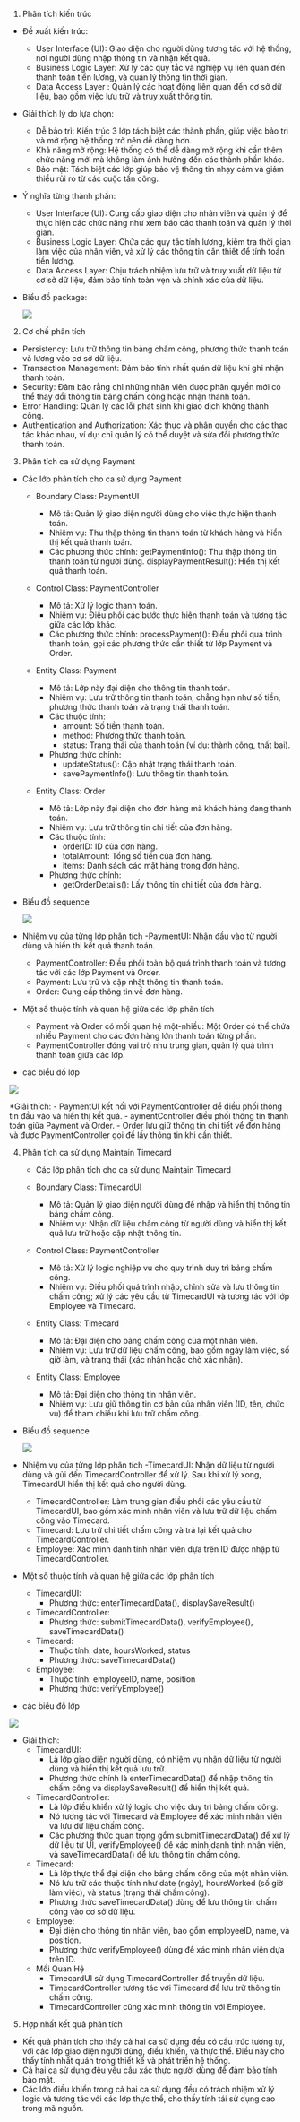 1. Phân tích kiến trúc
* Đề xuất kiến trúc:
  - User Interface (UI): Giao diện cho người dùng tương tác với hệ thống, nơi người dùng nhập thông tin và nhận kết quả.
  - Business Logic Layer: Xử lý các quy tắc và nghiệp vụ liên quan đến thanh toán tiền lương, và quản lý thông tin thời gian.
  - Data Access Layer : Quản lý các hoạt động liên quan đến cơ sở dữ liệu, bao gồm việc lưu trữ và truy xuất thông tin.
* Giải thích lý do lựa chọn: 
  - Dễ bảo trì: Kiến trúc 3 lớp tách biệt các thành phần, giúp việc bảo trì và mở rộng hệ thống trở nên dễ dàng hơn.
  - Khả năng mở rộng: Hệ thống có thể dễ dàng mở rộng khi cần thêm chức năng mới mà không làm ảnh hưởng đến các thành phần khác.
  - Bảo mật: Tách biệt các lớp giúp bảo vệ thông tin nhạy cảm và giảm thiểu rủi ro từ các cuộc tấn công.
* Ý nghĩa từng thành phần:
  - User Interface (UI): Cung cấp giao diện cho nhân viên và quản lý để thực hiện các chức năng như xem báo cáo thanh toán và quản lý thời gian.
  - Business Logic Layer: Chứa các quy tắc tính lương, kiểm tra thời gian làm việc của nhân viên, và xử lý các thông tin cần thiết để tính toán tiền lương.
  - Data Access Layer: Chịu trách nhiệm lưu trữ và truy xuất dữ liệu từ cơ sở dữ liệu, đảm bảo tính toàn vẹn và chính xác của dữ liệu.
* Biểu đồ package:
  
  ![](https://www.planttext.com/api/plantuml/png/X5DBJiCm4Dtd55PNiEWLK86oG2fIHU40WpD45evjZIULBDIJiU18N04x7xNDK36BMUIzpBpt9ldv-bv51kAkjLK0_G4DgiKM4dbhrIv5ndQXFYkLwmWJHdGCRBnJ6qX84wMKjX2ZUer8ZuwHta7Z2JfKRMAma9unUE9uTJs3ZGiTlvWMxu7g4_HG3VrSpbqNZSEyS-CReoy96ZrjoUlCzIGqQR2wiy2u0mkKXAWzM5Dd-AAkuww7DbYVKFfkaDV8OApqt8KoNABpsTb7cyCNeyDWR8J5-0OTKbumHFvlfcjWKBTQzx7-7MYXl4749t3v5PbdX3qMZf12o6HGW9EGqljs_WajbpVYXZrD7BOmfmjSPen1JOG-q_9yPgiwL2jqTVazVW400F__0m00)
  
2. Cơ chế phân tích
  * Persistency: Lưu trữ thông tin bảng chấm công, phương thức thanh toán và lương vào cơ sở dữ liệu.
  * Transaction Management: Đảm bảo tính nhất quán dữ liệu khi ghi nhận thanh toán.
  * Security: Đảm bảo rằng chỉ những nhân viên được phân quyền mới có thể thay đổi thông tin bảng chấm công hoặc nhận thanh toán.
  * Error Handling: Quản lý các lỗi phát sinh khi giao dịch không thành công.
  * Authentication and Authorization: Xác thực và phân quyền cho các thao tác khác nhau, ví dụ: chỉ quản lý có thể duyệt và sửa đổi phương thức thanh toán.
    
3. Phân tích ca sử dụng Payment
  * Các lớp phân tích cho ca sử dụng Payment
    - Boundary Class: PaymentUI
      + Mô tả: Quản lý giao diện người dùng cho việc thực hiện thanh toán.
      + Nhiệm vụ: Thu thập thông tin thanh toán từ khách hàng và hiển thị kết quả thanh toán.
      + Các phương thức chính:
          getPaymentInfo(): Thu thập thông tin thanh toán từ người dùng.
          displayPaymentResult(): Hiển thị kết quả thanh toán.
    
    - Control Class: PaymentController
      + Mô tả: Xử lý logic thanh toán.
      + Nhiệm vụ: Điều phối các bước thực hiện thanh toán và tương tác giữa các lớp khác.
      + Các phương thức chính:
             processPayment(): Điều phối quá trình thanh toán, gọi các phương thức cần thiết từ lớp Payment và Order.
        
    - Entity Class: Payment
      + Mô tả: Lớp này đại diện cho thông tin thanh toán.
      + Nhiệm vụ: Lưu trữ thông tin thanh toán, chẳng hạn như số tiền, phương thức thanh toán và trạng thái thanh toán.
      + Các thuộc tính:
          - amount: Số tiền thanh toán.
          - method: Phương thức thanh toán.
          - status: Trạng thái của thanh toán (ví dụ: thành công, thất bại).
      + Phương thức chính:
          - updateStatus(): Cập nhật trạng thái thanh toán.
          - savePaymentInfo(): Lưu thông tin thanh toán.
    
    - Entity Class: Order
      + Mô tả: Lớp này đại diện cho đơn hàng mà khách hàng đang thanh toán.
      + Nhiệm vụ: Lưu trữ thông tin chi tiết của đơn hàng.
      + Các thuộc tính:
          - orderID: ID của đơn hàng.
          - totalAmount: Tổng số tiền của đơn hàng.
          - items: Danh sách các mặt hàng trong đơn hàng.
      + Phương thức chính:
          - getOrderDetails(): Lấy thông tin chi tiết của đơn hàng.
        
  * Biểu đồ sequence
    
    ![](https://www.planttext.com/api/plantuml/png/UhzxVq1YPMvgNacefuAkdGAKuvoVLrAKdvEJMgHWfP2UMW8LzinBozVGvC9K1DJfNvG2KmrckgIM96Rc5EDI3XK4QYWeoazEBIw62Y3Kut9EQK5AOabgS4bYIIaXqu5-ib98oImko4ciX0e5fHQNve1i0G000F__0m00)
    
  * Nhiệm vụ của từng lớp phân tích
    -PaymentUI: Nhận đầu vào từ người dùng và hiển thị kết quả thanh toán.
    - PaymentController: Điều phối toàn bộ quá trình thanh toán và tương tác với các lớp Payment và Order.
    - Payment: Lưu trữ và cập nhật thông tin thanh toán.
    - Order: Cung cấp thông tin về đơn hàng.
  * Một số thuộc tính và quan hệ giữa các lớp phân tích
    - Payment và Order có mối quan hệ một-nhiều: Một Order có thể chứa nhiều Payment cho các đơn hàng lớn thanh toán từng phần.
    - PaymentController đóng vai trò như trung gian, quản lý quá trình thanh toán giữa các lớp.
      
  * các biểu đồ lớp
    
![](https://www.planttext.com/api/plantuml/png/T591JiCm4Bpx5Nk4GpuGeQg8NY8XKL7n01DlMqksD_AkWoh4opZm9Bw0qrf9MrBVTcPsFRFsx_VFaaL7ITwfrcbcMEk3no1l3NmgoAU27Ke1cx2bktkeeITh2ciiTquVYk8LEJcPD5_gSkmJ1Oda7CPnV1UfHUOYkDqwDcXFAPSr64hl3WlgKVPaChgHQCEke3cS9Bv6KsUquER8NUTXtUDitD7FIpHdzccecbLMsI054nBj7cTjMa4_-7csB0zDBXRJbe-3LoZQEhwuTtgJgbhChBA6nCZgFt4cFnd4g5jX-B2olo4_fQiXOjuOziYvRKkmZUILMc8mmrVv0m00__y30000)

   *Giải thích:
    - PaymentUI kết nối với PaymentController để điều phối thông tin đầu vào và hiển thị kết quả.
    - aymentController điều phối thông tin thanh toán giữa Payment và Order.
    - Order lưu giữ thông tin chi tiết về đơn hàng và được PaymentController gọi để lấy thông tin khi cần thiết.
    
4. Phân tích ca sử dụng Maintain Timecard
   
   * Các lớp phân tích cho ca sử dụng Maintain Timecard
    - Boundary Class: TimecardUI
      + Mô tả: Quản lý giao diện người dùng để nhập và hiển thị thông tin bảng chấm công.
      + Nhiệm vụ: Nhận dữ liệu chấm công từ người dùng và hiển thị kết quả lưu trữ hoặc cập nhật thông tin.
        
    - Control Class: PaymentController
      + Mô tả:  Xử lý logic nghiệp vụ cho quy trình duy trì bảng chấm công.
      + Nhiệm vụ: Điều phối quá trình nhập, chỉnh sửa và lưu thông tin chấm công; xử lý các yêu cầu từ TimecardUI và tương tác với lớp Employee và Timecard.
      
    - Entity Class: Timecard
      + Mô tả: Đại diện cho bảng chấm công của một nhân viên.
      + Nhiệm vụ:  Lưu trữ dữ liệu chấm công, bao gồm ngày làm việc, số giờ làm, và trạng thái (xác nhận hoặc chờ xác nhận).
    
    - Entity Class: Employee
      + Mô tả: Đại diện cho thông tin nhân viên.
      + Nhiệm vụ: Lưu giữ thông tin cơ bản của nhân viên (ID, tên, chức vụ) để tham chiếu khi lưu trữ chấm công.
      
  * Biểu đồ sequence
    
    ![]([https://www.planttext.com/api/plantuml/png/UhzxVq1YPMvgNacefuAkdGAKuvoVLrAKdvEJMgHWfP2UMW8LzinBozVGvC9K1DJfNvG2KmrckgIM96Rc5EDI3XK4QYWeoazEBIw62Y3Kut9EQK5AOabgS4bYIIaXqu5-ib98oImko4ciX0e5fHQNve1i0G000F__0m00](https://www.planttext.com/api/plantuml/png/X90z3i8m38Ntd28Z3Br01rG965Y1ifl6I97oKpbEfPwDWIDn1HBKeYmHYuVdz_az-VryTO61E5eZO61FiWz8GkGfcvsyQei3aEfFifNe66bL3i2msOh2KDZttZ5vOzAHLePujvehNE5C_D6Eni-8YPgGz6DUXKJyTaqj21V7BQCQLJLcLNCvcB1IhHx4YtX9yF-Kx--K3gE1EHDd3D5mmaI7JkNFVm000F__0m00))
    
  * Nhiệm vụ của từng lớp phân tích
    -TimecardUI: Nhận dữ liệu từ người dùng và gửi đến TimecardController để xử lý. Sau khi xử lý xong, TimecardUI hiển thị kết quả cho người dùng.
    - TimecardController: Làm trung gian điều phối các yêu cầu từ TimecardUI, bao gồm xác minh nhân viên và lưu trữ dữ liệu chấm công vào Timecard.
    - Timecard: Lưu trữ chi tiết chấm công và trả lại kết quả cho TimecardController.
    - Employee: Xác minh danh tính nhân viên dựa trên ID được nhập từ TimecardController.
      
  * Một số thuộc tính và quan hệ giữa các lớp phân tích
    - TimecardUI:
      + Phương thức: enterTimecardData(), displaySaveResult()
    - TimecardController:
      + Phương thức: submitTimecardData(), verifyEmployee(), saveTimecardData()
    - Timecard:
      + Thuộc tính: date, hoursWorked, status
      + Phương thức: saveTimecardData()
    - Employee:
      + Thuộc tính: employeeID, name, position
      + Phương thức: verifyEmployee()
  * các biểu đồ lớp
    
![](https://www.planttext.com/api/plantuml/png/Z59BJiCm4Dtx55xIHIwG1Qf4MNHBGQoTUA0ZR4_a6GT55ITZmP6u0eOwQHLIX9VlCs_yxC_tZpMBYPAyKwqppFeUFRGcseUjFYYTJwKX2CGHtnWnLojTwvxG5e55xfmPTgQ7E-3av2HuKxEvDnGaadCGf_cS6e_oLq0F4P-6Mzyv6W1-s8R8ZVwSk-p-bJvbMYEGLLaE1TbJYln8yGLi9YobnerKhaWIPtGd4SFp_sF7ZKzL5c2xoLeCKk1WFCp7TyGeI66EN-eYXvwzNLLTBrLUwyJ0Qe4vDnntWsXQOVsAihzacEvN7zT2A7grXc2_FzKN0000__y30000)

  * Giải thích:
    - TimecardUI:
      +  Là lớp giao diện người dùng, có nhiệm vụ nhận dữ liệu từ người dùng và hiển thị kết quả lưu trữ.
      + Phương thức chính là enterTimecardData() để nhập thông tin chấm công và displaySaveResult() để hiển thị kết quả.
    - TimecardController:
      + Là lớp điều khiển xử lý logic cho việc duy trì bảng chấm công.
      + Nó tương tác với Timecard và Employee để xác minh nhân viên và lưu dữ liệu chấm công.
      + Các phương thức quan trọng gồm submitTimecardData() để xử lý dữ liệu từ UI, verifyEmployee() để xác minh danh tính nhân viên, và saveTimecardData() để lưu thông tin chấm công.
    - Timecard:
      + Là lớp thực thể đại diện cho bảng chấm công của một nhân viên.
      + Nó lưu trữ các thuộc tính như date (ngày), hoursWorked (số giờ làm việc), và status (trạng thái chấm công).
      + Phương thức saveTimecardData() dùng để lưu thông tin chấm công vào cơ sở dữ liệu.
    - Employee:
      + Đại diện cho thông tin nhân viên, bao gồm employeeID, name, và position.
      + Phương thức verifyEmployee() dùng để xác minh nhân viên dựa trên ID.
    - Mối Quan Hệ
      + TimecardUI sử dụng TimecardController để truyền dữ liệu.
      + TimecardController tương tác với Timecard để lưu trữ thông tin chấm công.
      + TimecardController cũng xác minh thông tin với Employee.
5. Hợp nhất kết quả phân tích
  - Kết quả phân tích cho thấy cả hai ca sử dụng đều có cấu trúc tương tự, với các lớp giao diện người dùng, điều khiển, và thực thể. Điều này cho thấy tính nhất quán trong thiết kế và phát triển hệ thống.
  - Cả hai ca sử dụng đều yêu cầu xác thực người dùng để đảm bảo tính bảo mật.
  - Các lớp điều khiển trong cả hai ca sử dụng đều có trách nhiệm xử lý logic và tương tác với các lớp thực thể, cho thấy tính tái sử dụng cao trong mã nguồn.

